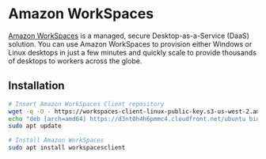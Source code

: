 # Amazon WorkSpaces

[Amazon WorkSpaces](https://aws.amazon.com/workspaces) is a managed, secure Desktop-as-a-Service (DaaS) solution. You
can use Amazon WorkSpaces to provision either Windows or Linux desktops in just a few minutes and quickly scale to
provide thousands of desktops to workers across the globe.

## Installation

```sh
# Insert Amazon WorkSpaces Client repository
wget -q -O - https://workspaces-client-linux-public-key.s3-us-west-2.amazonaws.com/ADB332E7.asc | sudo apt-key add -
echo "deb [arch=amd64] https://d3nt0h4h6pmmc4.cloudfront.net/ubuntu bionic main" | sudo tee /etc/apt/sources.list.d/amazon-workspaces-clients.list
sudo apt update

# Install Amazon WorkSpaces
sudo apt install workspacesclient
```
